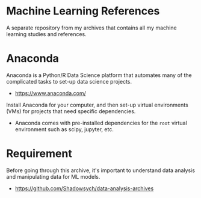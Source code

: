 # Machine Learning References
A separate repository from my archives that contains all my machine learning studies and references.  

# Anaconda
Anaconda is a Python/R Data Science platform that automates many of the complicated tasks to set-up data science projects.
- https://www.anaconda.com/

Install Anaconda for your computer, and then set-up virtual environments (VMs) for projects that need specific dependencies.
- Anaconda comes with pre-installed dependencies for the ```root``` virtual environment such as scipy, jupyter, etc.

# Requirement
Before going through this archive, it's important to understand data analysis and manipulating data for ML models.
- https://github.com/Shadowsych/data-analysis-archives
